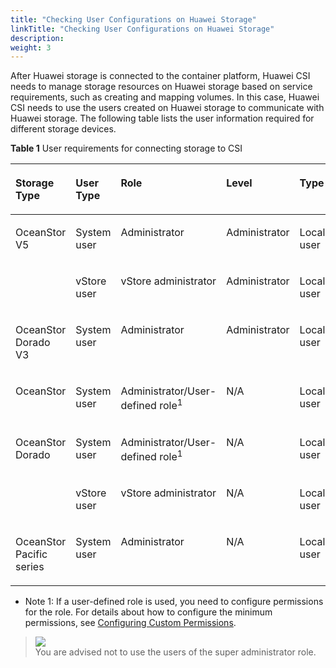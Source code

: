 ```yaml
---
title: "Checking User Configurations on Huawei Storage"
linkTitle: "Checking User Configurations on Huawei Storage"
description: 
weight: 3
---
```


After Huawei storage is connected to the container platform, Huawei CSI needs to manage storage resources on Huawei storage based on service requirements, such as creating and mapping volumes. In this case, Huawei CSI needs to use the users created on Huawei storage to communicate with Huawei storage. The following table lists the user information required for different storage devices.

**Table  1**  User requirements for connecting storage to CSI

<a name="en-us_topic_0214996140_table14321516134313"></a>
<table><thead align="left"><tr id="en-us_topic_0214996140_row5326166437"><th class="cellrowborder" valign="top" width="24.000000000000004%" id="mcps1.2.6.1.1"><p id="en-us_topic_0214996140_p1832131654315"><a name="en-us_topic_0214996140_p1832131654315"></a><a name="en-us_topic_0214996140_p1832131654315"></a>Storage Type</p>
</th>
<th class="cellrowborder" valign="top" width="18.000000000000004%" id="mcps1.2.6.1.2"><p id="en-us_topic_0214996140_p240885914315"><a name="en-us_topic_0214996140_p240885914315"></a><a name="en-us_topic_0214996140_p240885914315"></a>User Type</p>
</th>
<th class="cellrowborder" valign="top" width="25.000000000000007%" id="mcps1.2.6.1.3"><p id="en-us_topic_0214996140_p15321716184318"><a name="en-us_topic_0214996140_p15321716184318"></a><a name="en-us_topic_0214996140_p15321716184318"></a>Role</p>
</th>
<th class="cellrowborder" valign="top" width="18.000000000000004%" id="mcps1.2.6.1.4"><p id="en-us_topic_0214996140_p432316124312"><a name="en-us_topic_0214996140_p432316124312"></a><a name="en-us_topic_0214996140_p432316124312"></a>Level</p>
</th>
<th class="cellrowborder" valign="top" width="15.000000000000002%" id="mcps1.2.6.1.5"><p id="en-us_topic_0214996140_p83251674311"><a name="en-us_topic_0214996140_p83251674311"></a><a name="en-us_topic_0214996140_p83251674311"></a>Type</p>
</th>
</tr>
</thead>
<tbody><tr id="en-us_topic_0214996140_row132121615432"><td class="cellrowborder" rowspan="2" valign="top" width="24.000000000000004%" headers="mcps1.2.6.1.1 "><p id="en-us_topic_0214996140_p1232416104313"><a name="en-us_topic_0214996140_p1232416104313"></a><a name="en-us_topic_0214996140_p1232416104313"></a>OceanStor V5</p>
</td>
<td class="cellrowborder" valign="top" width="18.000000000000004%" headers="mcps1.2.6.1.2 "><p id="en-us_topic_0214996140_p9115125319436"><a name="en-us_topic_0214996140_p9115125319436"></a><a name="en-us_topic_0214996140_p9115125319436"></a>System user</p>
</td>
<td class="cellrowborder" valign="top" width="25.000000000000007%" headers="mcps1.2.6.1.3 "><p id="en-us_topic_0214996140_p203211654314"><a name="en-us_topic_0214996140_p203211654314"></a><a name="en-us_topic_0214996140_p203211654314"></a>Administrator</p>
</td>
<td class="cellrowborder" valign="top" width="18.000000000000004%" headers="mcps1.2.6.1.4 "><p id="en-us_topic_0214996140_p1732191664311"><a name="en-us_topic_0214996140_p1732191664311"></a><a name="en-us_topic_0214996140_p1732191664311"></a>Administrator</p>
</td>
<td class="cellrowborder" valign="top" width="15.000000000000002%" headers="mcps1.2.6.1.5 "><p id="en-us_topic_0214996140_p1532116144311"><a name="en-us_topic_0214996140_p1532116144311"></a><a name="en-us_topic_0214996140_p1532116144311"></a>Local user</p>
</td>
</tr>
<tr id="en-us_topic_0214996140_row217510214456"><td class="cellrowborder" valign="top" headers="mcps1.2.6.1.1 "><p id="en-us_topic_0214996140_p1517512154515"><a name="en-us_topic_0214996140_p1517512154515"></a><a name="en-us_topic_0214996140_p1517512154515"></a>vStore user</p>
</td>
<td class="cellrowborder" valign="top" headers="mcps1.2.6.1.2 "><p id="en-us_topic_0214996140_p161761824457"><a name="en-us_topic_0214996140_p161761824457"></a><a name="en-us_topic_0214996140_p161761824457"></a>vStore administrator</p>
</td>
<td class="cellrowborder" valign="top" headers="mcps1.2.6.1.3 "><p id="en-us_topic_0214996140_p71768264519"><a name="en-us_topic_0214996140_p71768264519"></a><a name="en-us_topic_0214996140_p71768264519"></a>Administrator</p>
</td>
<td class="cellrowborder" valign="top" headers="mcps1.2.6.1.4 "><p id="en-us_topic_0214996140_p111763294517"><a name="en-us_topic_0214996140_p111763294517"></a><a name="en-us_topic_0214996140_p111763294517"></a>Local user</p>
</td>
</tr>
<tr id="en-us_topic_0214996140_row66361943164415"><td class="cellrowborder" valign="top" width="24.000000000000004%" headers="mcps1.2.6.1.1 "><p id="en-us_topic_0214996140_p66361843174416"><a name="en-us_topic_0214996140_p66361843174416"></a><a name="en-us_topic_0214996140_p66361843174416"></a>OceanStor Dorado V3</p>
</td>
<td class="cellrowborder" valign="top" width="18.000000000000004%" headers="mcps1.2.6.1.2 "><p id="en-us_topic_0214996140_p84081753144412"><a name="en-us_topic_0214996140_p84081753144412"></a><a name="en-us_topic_0214996140_p84081753144412"></a>System user</p>
</td>
<td class="cellrowborder" valign="top" width="25.000000000000007%" headers="mcps1.2.6.1.3 "><p id="en-us_topic_0214996140_p1293710272510"><a name="en-us_topic_0214996140_p1293710272510"></a><a name="en-us_topic_0214996140_p1293710272510"></a>Administrator</p>
</td>
<td class="cellrowborder" valign="top" width="18.000000000000004%" headers="mcps1.2.6.1.4 "><p id="en-us_topic_0214996140_p18937927175118"><a name="en-us_topic_0214996140_p18937927175118"></a><a name="en-us_topic_0214996140_p18937927175118"></a>Administrator</p>
</td>
<td class="cellrowborder" valign="top" width="15.000000000000002%" headers="mcps1.2.6.1.5 "><p id="en-us_topic_0214996140_p293715275511"><a name="en-us_topic_0214996140_p293715275511"></a><a name="en-us_topic_0214996140_p293715275511"></a>Local user</p>
</td>
</tr>
<tr id="en-us_topic_0214996140_row163581026142419"><td class="cellrowborder" valign="top" width="24.000000000000004%" headers="mcps1.2.6.1.1 "><p id="en-us_topic_0214996140_p335942672413"><a name="en-us_topic_0214996140_p335942672413"></a><a name="en-us_topic_0214996140_p335942672413"></a>OceanStor</p>
</td>
<td class="cellrowborder" valign="top" width="18.000000000000004%" headers="mcps1.2.6.1.2 "><p id="en-us_topic_0214996140_p1129916445242"><a name="en-us_topic_0214996140_p1129916445242"></a><a name="en-us_topic_0214996140_p1129916445242"></a>System user</p>
</td>
<td class="cellrowborder" valign="top" width="25.000000000000007%" headers="mcps1.2.6.1.3 "><p id="en-us_topic_0214996140_p12299194414240"><a name="en-us_topic_0214996140_p12299194414240"></a><a name="en-us_topic_0214996140_p12299194414240"></a>Administrator/User-defined role<sup id="sup12377123124512"><a name="sup12377123124512"></a><a name="sup12377123124512"></a>1</sup></p>
</td>
<td class="cellrowborder" valign="top" width="18.000000000000004%" headers="mcps1.2.6.1.4 "><p id="en-us_topic_0214996140_p329910440244"><a name="en-us_topic_0214996140_p329910440244"></a><a name="en-us_topic_0214996140_p329910440244"></a>N/A</p>
</td>
<td class="cellrowborder" valign="top" width="15.000000000000002%" headers="mcps1.2.6.1.5 "><p id="en-us_topic_0214996140_p11299154442413"><a name="en-us_topic_0214996140_p11299154442413"></a><a name="en-us_topic_0214996140_p11299154442413"></a>Local user</p>
</td>
</tr>
<tr id="en-us_topic_0214996140_row143210168434"><td class="cellrowborder" rowspan="2" valign="top" width="24.000000000000004%" headers="mcps1.2.6.1.1 "><p id="en-us_topic_0214996140_p23218164437"><a name="en-us_topic_0214996140_p23218164437"></a><a name="en-us_topic_0214996140_p23218164437"></a>OceanStor Dorado</p>
</td>
<td class="cellrowborder" valign="top" width="18.000000000000004%" headers="mcps1.2.6.1.2 "><p id="en-us_topic_0214996140_p13170324518"><a name="en-us_topic_0214996140_p13170324518"></a><a name="en-us_topic_0214996140_p13170324518"></a>System user</p>
</td>
<td class="cellrowborder" valign="top" width="25.000000000000007%" headers="mcps1.2.6.1.3 "><p id="en-us_topic_0214996140_p2045125319467"><a name="en-us_topic_0214996140_p2045125319467"></a><a name="en-us_topic_0214996140_p2045125319467"></a>Administrator/User-defined role<sup id="sup1406972128"><a name="sup1406972128"></a><a name="sup1406972128"></a>1</sup></p>
</td>
<td class="cellrowborder" valign="top" width="18.000000000000004%" headers="mcps1.2.6.1.4 "><p id="en-us_topic_0214996140_p845125344614"><a name="en-us_topic_0214996140_p845125344614"></a><a name="en-us_topic_0214996140_p845125344614"></a>N/A</p>
</td>
<td class="cellrowborder" valign="top" width="15.000000000000002%" headers="mcps1.2.6.1.5 "><p id="en-us_topic_0214996140_p124515539466"><a name="en-us_topic_0214996140_p124515539466"></a><a name="en-us_topic_0214996140_p124515539466"></a>Local user</p>
</td>
</tr>
<tr id="en-us_topic_0214996140_row9761201434620"><td class="cellrowborder" valign="top" headers="mcps1.2.6.1.1 "><p id="en-us_topic_0214996140_p117072165112"><a name="en-us_topic_0214996140_p117072165112"></a><a name="en-us_topic_0214996140_p117072165112"></a>vStore user</p>
</td>
<td class="cellrowborder" valign="top" headers="mcps1.2.6.1.2 "><p id="en-us_topic_0214996140_p14452053154610"><a name="en-us_topic_0214996140_p14452053154610"></a><a name="en-us_topic_0214996140_p14452053154610"></a>vStore administrator</p>
</td>
<td class="cellrowborder" valign="top" headers="mcps1.2.6.1.3 "><p id="en-us_topic_0214996140_p15451053204616"><a name="en-us_topic_0214996140_p15451053204616"></a><a name="en-us_topic_0214996140_p15451053204616"></a>N/A</p>
</td>
<td class="cellrowborder" valign="top" headers="mcps1.2.6.1.4 "><p id="en-us_topic_0214996140_p1745125312460"><a name="en-us_topic_0214996140_p1745125312460"></a><a name="en-us_topic_0214996140_p1745125312460"></a>Local user</p>
</td>
</tr>
<tr id="en-us_topic_0214996140_row85331119464"><td class="cellrowborder" valign="top" width="24.000000000000004%" headers="mcps1.2.6.1.1 "><p id="en-us_topic_0214996140_p10532011104612"><a name="en-us_topic_0214996140_p10532011104612"></a><a name="en-us_topic_0214996140_p10532011104612"></a>OceanStor Pacific series</p>
</td>
<td class="cellrowborder" valign="top" width="18.000000000000004%" headers="mcps1.2.6.1.2 "><p id="en-us_topic_0214996140_p145391184612"><a name="en-us_topic_0214996140_p145391184612"></a><a name="en-us_topic_0214996140_p145391184612"></a>System user</p>
</td>
<td class="cellrowborder" valign="top" width="25.000000000000007%" headers="mcps1.2.6.1.3 "><p id="en-us_topic_0214996140_p1453151116467"><a name="en-us_topic_0214996140_p1453151116467"></a><a name="en-us_topic_0214996140_p1453151116467"></a>Administrator</p>
</td>
<td class="cellrowborder" valign="top" width="18.000000000000004%" headers="mcps1.2.6.1.4 "><p id="en-us_topic_0214996140_p1753131112468"><a name="en-us_topic_0214996140_p1753131112468"></a><a name="en-us_topic_0214996140_p1753131112468"></a>N/A</p>
</td>
<td class="cellrowborder" valign="top" width="15.000000000000002%" headers="mcps1.2.6.1.5 "><p id="en-us_topic_0214996140_p4533113468"><a name="en-us_topic_0214996140_p4533113468"></a><a name="en-us_topic_0214996140_p4533113468"></a>Local user</p>
</td>
</tr>
</tbody>
</table>

-   Note 1: If a user-defined role is used, you need to configure permissions for the role. For details about how to configure the minimum permissions, see  [Configuring Custom Permissions](/docs/appendix/configuring-custom-permissions).

>![](/css-docs/public_sys-resources/en-us/icon-notice.gif)  
>You are advised not to use the users of the super administrator role.

